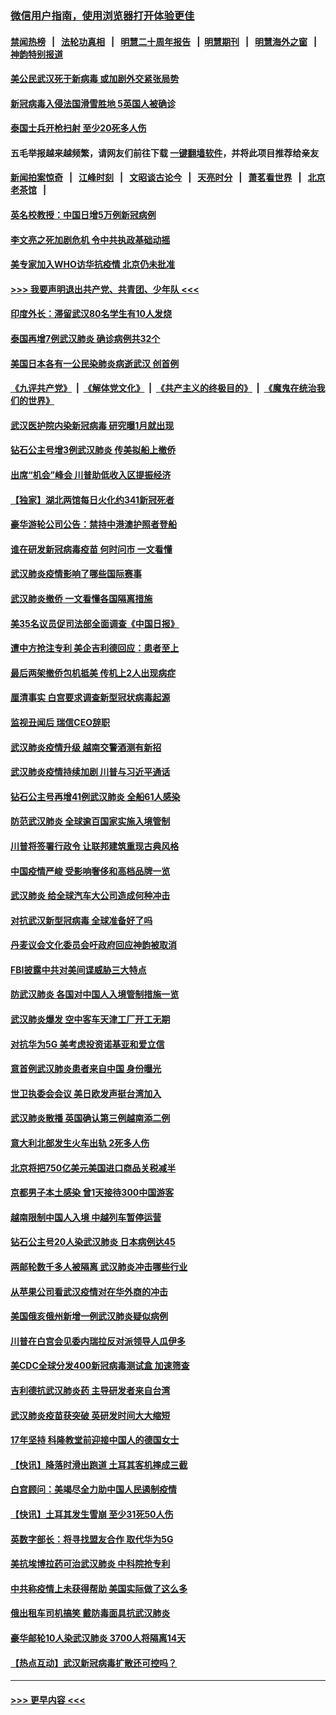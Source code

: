 ### [微信用户指南，使用浏览器打开体验更佳](https://github.com/gfw-breaker/banned-news1/blob/master/indexes/wechat-guide.md?t=0)
#### [禁闻热榜](热点新闻.md?t=0)  &nbsp;&nbsp;|&nbsp;&nbsp; [法轮功真相](https://github.com/gfw-breaker/truth/blob/master/README.md?t=0) &nbsp;&nbsp;|&nbsp;&nbsp; [明慧二十周年报告](https://github.com/gfw-breaker/mh-reports/blob/master/README.md?t=0) &nbsp;&nbsp;|&nbsp;&nbsp;[明慧期刊](https://github.com/gfw-breaker/mh-qikan) &nbsp;&nbsp;|&nbsp;&nbsp; [明慧海外之窗](https://github.com/gfw-breaker/mh-news/blob/master/README.md?t=0) &nbsp;&nbsp;|&nbsp;&nbsp; [神韵特别报道](https://github.com/gfw-breaker/mh-news/blob/master/shenyun.md?t=0)
#### [美公民武汉死于新病毒 或加剧外交紧张局势](../pages/nsc418/n11854331.md?t=02091002) 
#### [新冠病毒入侵法国滑雪胜地 5英国人被确诊](../pages/nsc418/n11854307.md?t=02091002) 
#### [泰国士兵开枪扫射 至少20死多人伤](../pages/nsc418/n11854276.md?t=02091002) 
#### 五毛举报越来越频繁，请网友们前往下载 [一键翻墙软件](https://github.com/gfw-breaker/ssr-accounts)，并将此项目推荐给亲友
#### [新闻拍案惊奇](https://github.com/gfw-breaker/banned-news1/blob/master/pages/link4.md) &nbsp;&nbsp;|&nbsp;&nbsp; [江峰时刻](https://github.com/gfw-breaker/banned-news1/blob/master/pages/link4.md) &nbsp;&nbsp;|&nbsp;&nbsp; [文昭谈古论今](https://github.com/gfw-breaker/banned-news1/blob/master/pages/link4.md) &nbsp;&nbsp;|&nbsp;&nbsp; [天亮时分](https://github.com/gfw-breaker/banned-news1/blob/master/pages/link4.md) &nbsp;&nbsp;|&nbsp;&nbsp; [萧茗看世界](https://github.com/gfw-breaker/banned-news1/blob/master/pages/link4.md) &nbsp;&nbsp;|&nbsp;&nbsp; [北京老茶馆](https://github.com/gfw-breaker/banned-news1/blob/master/pages/link4.md) &nbsp;&nbsp;|&nbsp;&nbsp; 
#### [英名校教授：中国日增5万例新冠病例](../pages/nsc418/n11854174.md?t=02091002) 
#### [李文亮之死加剧危机 令中共执政基础动摇](../pages/nsc418/n11854003.md?t=02091002) 
#### [美专家加入WHO访华抗疫情 北京仍未批准](../pages/nsc418/n11854043.md?t=02091002) 
#### [>>> 我要声明退出共产党、共青团、少年队 <<<](https://github.com/begood0513/goodnews/blob/master/quit/letter.md) 
#### [印度外长：滞留武汉80名学生有10人发烧](../pages/nsc418/n11853821.md?t=02091002) 
#### [泰国再增7例武汉肺炎 确诊病例共32个](../pages/nsc418/n11853808.md?t=02091002) 
#### [美国日本各有一公民染肺炎病逝武汉 创首例](../pages/nsc418/n11853509.md?t=02091002) 
#### [《九评共产党》](https://github.com/begood0513/9ping.md/blob/master/README.md) &nbsp;|&nbsp; [《解体党文化》](../../../../jtdwh.md/blob/master/README.md)  &nbsp;|&nbsp; [《共产主义的终极目的》](../../../../gczydzjmd.md/blob/master/README.md) &nbsp;|&nbsp; [《魔鬼在统治我们的世界》](../../../../mgztzwmdsj.md/blob/master/README.md) 
#### [武汉医护院内染新冠病毒 研究曝1月就出现](../pages/nsc418/n11852928.md?t=02091002) 
#### [钻石公主号增3例武汉肺炎 传美拟船上撤侨](../pages/nsc418/n11853240.md?t=02091002) 
#### [出席“机会”峰会 川普助低收入区提振经济](../pages/nsc418/n11853232.md?t=02091002) 
#### [【独家】湖北两馆每日火化约341新冠死者](../pages/nsc418/n11845444.md?t=02091002) 
#### [豪华游轮公司公告：禁持中港澳护照者登船](../pages/nsc418/n11852761.md?t=02091002) 
#### [谁在研发新冠病毒疫苗 何时问市 一文看懂](../pages/nsc418/n11852840.md?t=02091002) 
#### [武汉肺炎疫情影响了哪些国际赛事](../pages/nsc418/n11852441.md?t=02091002) 
#### [武汉肺炎撤侨 一文看懂各国隔离措施](../pages/nsc418/n11844216.md?t=02091002) 
#### [美35名议员促司法部全面调查《中国日报》](../pages/nsc418/n11852435.md?t=02091002) 
#### [遭中方抢注专利 美企吉利德回应：患者至上](../pages/nsc418/n11852037.md?t=02091002) 
#### [最后两架撤侨包机抵美 传机上2人出现病症](../pages/nsc418/n11852173.md?t=02091002) 
#### [厘清事实 白宫要求调查新型冠状病毒起源](../pages/nsc418/n11852106.md?t=02091002) 
#### [监视丑闻后 瑞信CEO辞职](../pages/nsc418/n11852127.md?t=02091002) 
#### [武汉肺炎疫情升级 越南交警酒测有新招](../pages/nsc418/n11851632.md?t=02091002) 
#### [武汉肺炎疫情持续加剧 川普与习近平通话](../pages/nsc418/n11851613.md?t=02091002) 
#### [钻石公主号再增41例武汉肺炎 全船61人感染](../pages/nsc418/n11850401.md?t=02091002) 
#### [防范武汉肺炎 全球逾百国家实施入境管制](../pages/nsc418/n11850557.md?t=02091002) 
#### [川普将签署行政令 让联邦建筑重现古典风格](../pages/nsc418/n11850654.md?t=02091002) 
#### [中国疫情严峻 受影响奢侈和高档品牌一览](../pages/nsc418/n11850319.md?t=02091002) 
#### [武汉肺炎 给全球汽车大公司造成何种冲击](../pages/nsc418/n11850056.md?t=02091002) 
#### [对抗武汉新型冠病毒 全球准备好了吗](../pages/nsc418/n11850142.md?t=02091002) 
#### [丹麦议会文化委员会吁政府回应神韵被取消](../pages/nsc418/n11849312.md?t=02091002) 
#### [FBI披露中共对美间谍威胁三大特点](../pages/nsc418/n11849700.md?t=02091002) 
#### [防武汉肺炎 各国对中国人入境管制措施一览](../pages/nsc418/n11838726.md?t=02091002) 
#### [武汉肺炎爆发 空中客车天津工厂开工无期](../pages/nsc418/n11849634.md?t=02091002) 
#### [对抗华为5G 美考虑投资诺基亚和爱立信](../pages/nsc418/n11849510.md?t=02091002) 
#### [意首例武汉肺炎患者来自中国 身份曝光](../pages/nsc418/n11849454.md?t=02091002) 
#### [世卫执委会会议 美日欧发声挺台湾加入](../pages/nsc418/n11849433.md?t=02091002) 
#### [武汉肺炎散播 英国确认第三例越南添二例](../pages/nsc418/n11849439.md?t=02091002) 
#### [意大利北部发生火车出轨 2死多人伤](../pages/nsc418/n11848999.md?t=02091002) 
#### [北京将把750亿美元美国进口商品关税减半](../pages/nsc418/n11848896.md?t=02091002) 
#### [京都男子本土感染 曾1天接待300中国游客](../pages/nsc418/n11848641.md?t=02091002) 
#### [越南限制中国人入境 中越列车暂停运营](../pages/nsc418/n11847844.md?t=02091002) 
#### [钻石公主号20人染武汉肺炎 日本病例达45](../pages/nsc418/n11847823.md?t=02091002) 
#### [两邮轮数千多人被隔离 武汉肺炎冲击哪些行业](../pages/nsc418/n11847456.md?t=02091002) 
#### [从苹果公司看武汉疫情对在华外商的冲击](../pages/nsc418/n11847586.md?t=02091002) 
#### [美国俄亥俄州新增一例武汉肺炎疑似病例](../pages/nsc418/n11847714.md?t=02091002) 
#### [川普在白宫会见委内瑞拉反对派领导人瓜伊多](../pages/nsc418/n11847391.md?t=02091002) 
#### [美CDC全球分发400新冠病毒测试盒 加速筛查](../pages/nsc418/n11847260.md?t=02091002) 
#### [吉利德抗武汉肺炎药 主导研发者来自台湾](../pages/nsc418/n11847064.md?t=02091002) 
#### [武汉肺炎疫苗获突破 英研发时间大大缩短](../pages/nsc418/n11846915.md?t=02091002) 
#### [17年坚持 科隆教堂前迎接中国人的德国女士](../pages/nsc418/n11846781.md?t=02091002) 
#### [【快讯】降落时滑出跑道 土耳其客机摔成三截](../pages/nsc418/n11847021.md?t=02091002) 
#### [白宫顾问：美竭尽全力助中国人民遏制疫情](../pages/nsc418/n11846756.md?t=02091002) 
#### [【快讯】土耳其发生雪崩 至少31死50人伤](../pages/nsc418/n11846680.md?t=02091002) 
#### [英数字部长：将寻找盟友合作 取代华为5G](../pages/nsc418/n11846485.md?t=02091002) 
#### [美抗埃博拉药可治武汉肺炎 中科院抢专利](../pages/nsc418/n11846409.md?t=02091002) 
#### [中共称疫情上未获得帮助 美国实际做了这么多](../pages/nsc418/n11846008.md?t=02091002) 
#### [俄出租车司机搞笑 戴防毒面具抗武汉肺炎](../pages/nsc418/n11845703.md?t=02091002) 
#### [豪华邮轮10人染武汉肺炎 3700人将隔离14天](../pages/nsc418/n11845543.md?t=02091002) 
#### [【热点互动】武汉新冠病毒扩散还可控吗？](../pages/nsc418/n11844750.md?t=02091002) 

----
#### [ >>> 更早内容 <<< ](../indexes/nsc418-earlier.md)
